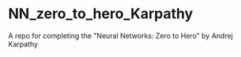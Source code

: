 # NN_zero_to_hero_Karpathy
A repo for completing the "Neural Networks: Zero to Hero" by Andrej Karpathy
